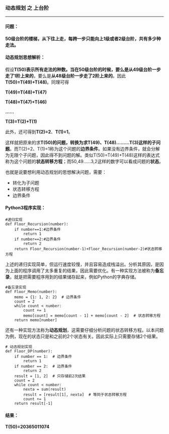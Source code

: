 ### 动态规划 之 上台阶
-----------------

#### 问题：
**50级台阶的楼梯，从下往上走，每跨一步只能向上1级或者2级台阶，共有多少种走法。**

#### 动态规划思想解析：

假设**T(50)**表示所有走法的种数。当在50级台阶的时候，要么是**从49级台阶一步走了1阶上来的**，要么是**从48级台阶一步走了2阶上来的**。因此**T(50)=T(49)+T(48)**。同理可得

**T(49)=T(48)+T(47)**

**T(48)=T(47)+T(46)**

**……**

**T(3)=T(2)+T(1)**

此外，还可得到**T(2)=2**、**T(1)=1**。

这样就把原来的求**T(50)**的问题，转换为求T(49)、T(48)………T(3)这样的**子问题**。而T(2)=2、T(1)=1称为这个问题的**边界条件**。如果没有边界条件，就会分解为无限个子问题，因此得不到问题的解。类似T(50)=T(49)+T(48)这样的表达式称为这个问题的**状态转移方程**；而50,49……3,2这样的数字可以看成问题的**状态**。

也就是说要想利用动态规划的思想解决问题，需要：

* 转化为子问题
* 状态转移方程
* 边界条件

#### Python3程序实现：
```
#递归实现
def Floor_Recursion(number):
    if number==1:#边界条件
        return 1
    if number==2:#边界条件
        return 2
    return Floor_Recursion(number-1)+Floor_Recursion(number-2)#状态转移方程
```
上述的递归实现简单，但运行速度较慢，并且容易造成栈溢出。分析其原因，是因为上面的程序调用了太多重复的结果，因此需要优化。有一种实现方法被称为**备忘录**，就是把需要程序用到的结果储存起来，例如Python的字典存储。
```
#备忘录实现
def Floor_Memo(number):
    memo = {1: 1, 2: 2}  # 边界条件
    count = 2
    while count < number:
        count += 1
        memo[count] = memo[count - 1] + memo[count - 2]  # 状态转移方程
    return memo[number]
```
还有一种实现方法称为**动态规划**，这需要仔细分析问题的状态转移方程。以本问题为例，现在的状态只是和之前的2个状态有关。因此实际上只需要存储2个结果。
```
# 动态规划实现
def Floor_DP(number):
    if number == 1:  # 边界条件
        return 1
    if number == 2:  # 边界条件
        return 2
    result = [1, 2]  # 只存储前2次结果
    count = 2
    while count < number:
        nexta = sum(result)
        result = [result[1], nexta]  # 等同于状态转移方程
        count += 1
    return result[-1]
```
#### 结果：
**T(50)=20365011074**
